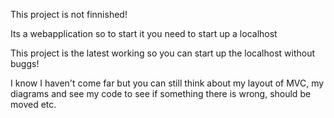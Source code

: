 This project is not finnished!

Its a webapplication so to start it you need to start up a localhost

This project is the latest working so you can start up the localhost without buggs!

I know I haven't come far but you can still think about my layout of MVC, my diagrams and see my code to see if something there is wrong, should be moved etc.